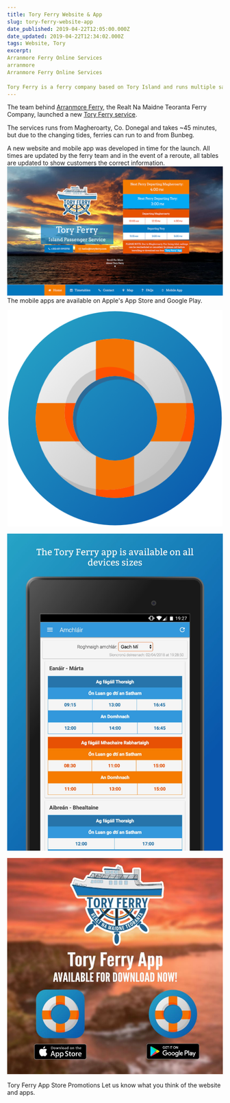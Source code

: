 ```yaml
---
title: Tory Ferry Website & App
slug: tory-ferry-website-app
date_published: 2019-04-22T12:05:00.000Z
date_updated: 2019-04-22T12:34:02.000Z
tags: Website, Tory
excerpt: 
Arranmore Ferry Online Services
arranmore
Arranmore Ferry Online Services

Tory Ferry is a ferry company based on Tory Island and runs multiple sailings throughout the day to and from Magheroarty.
---
```


The team behind [Arranmore Ferry](https://arranmorefastferry.com), the Realt Na Maidne Teoranta Ferry Company, launched a new [Tory Ferry service](https://toryferry.com/).

The services runs from Magheroarty, Co. Donegal and takes ~45 minutes, but due to the changing tides, ferries can run to and from Bunbeg.

A new website and mobile app was developed in time for the launch. All times are updated by the ferry team and in the event of a reroute, all tables are updated to show customers the correct information.
![](/images/2019/04/Screenshot-2019-04-22-at-13.24.38.png)
The mobile apps are available on Apple's App Store and Google Play.

![](/images/2019/04/high_res_icon.png)

![](/images/2019/04/7inchTablet.jpg)

![](/images/2019/04/ReleaseImage.jpg)

Tory Ferry App Store Promotions
Let us know what you think of the website and apps.
